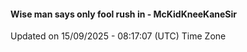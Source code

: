 #### Wise man says only fool rush in - McKidKneeKaneSir
Updated on 15/09/2025 - 08:17:07 (UTC) Time Zone
